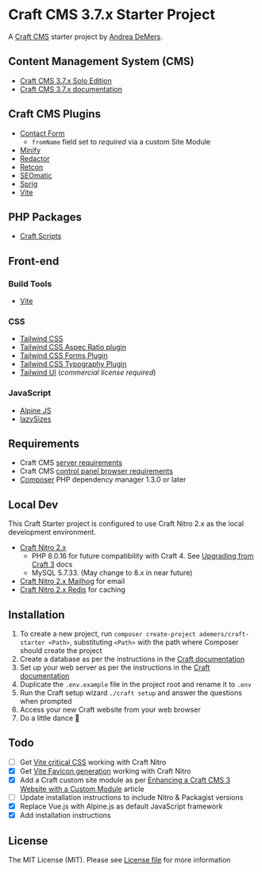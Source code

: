# Craft CMS 3.7.x Starter Project

A [Craft CMS](https://craftcms.com/) starter project by [Andrea DeMers](https://andreademers.com).

## Content Management System (CMS)

-   [Craft CMS 3.7.x Solo Edition](https://craftcms.com/)
-   [Craft CMS 3.7.x documentation](https://docs.craftcms.com/v3/)

## Craft CMS Plugins

-   [Contact Form](https://plugins.craftcms.com/contact-form)
    -   `fromName` field set to *required* via a custom Site Module
-   [Minify](https://plugins.craftcms.com/minify)
-   [Redactor](https://plugins.craftcms.com/redactor)
-   [Retcon](https://plugins.craftcms.com/retcon)
-   [SEOmatic](https://plugins.craftcms.com/seomatic)
-   [Sprig](https://plugins.craftcms.com/sprig)
-   [Vite](https://plugins.craftcms.com/vite)

## PHP Packages

-   [Craft Scripts](https://packagist.org/packages/nystudio107/craft-scripts)

## Front-end

### Build Tools

-   [Vite](https://vitejs.dev)

### CSS

-   [Tailwind CSS](https://tailwindcss.com/)
-   [Tailwind CSS Aspec Ratio plugin](https://github.com/tailwindlabs/tailwindcss-aspect-ratio)
-   [Tailwind CSS Forms Plugin](https://github.com/tailwindlabs/tailwindcss-forms)
-   [Tailwind CSS Typography Plugin](https://github.com/tailwindlabs/tailwindcss-typography)
-   [Tailwind UI](https://tailwindui.com/) (_commercial license required_)

### JavaScript

-   [Alpine JS](https://github.com/alpinejs/alpine)
-   [lazySizes](https://afarkas.github.io/lazysizes/index.html)

## Requirements

-   Craft CMS [server requirements](https://docs.craftcms.com/v3/requirements.html)
-   Craft CMS [control panel browser requirements](https://docs.craftcms.com/v3/requirements.html#control-panel-browser-requirements)
-   [Composer](https://getcomposer.org/) PHP dependency manager 1.3.0 or later

## Local Dev

This Craft Starter project is configured to use Craft Nitro 2.x as the local development environment.

-   [Craft Nitro 2.x](https://craftcms.com/docs/nitro/2.x/)
    -   PHP 8.0.16 for future compatibility with Craft 4. See [Upgrading from Craft 3](https://craftcms.com/docs/4.x/upgrade.html) docs
    -   MySQL 5.7.33. (May change to 8.x in near future)
-   [Craft Nitro 2.x Mailhog](https://craftcms.com/docs/nitro/2.x/services/mailhog.html) for email
-   [Craft Nitro 2.x Redis](https://craftcms.com/docs/nitro/2.x/services/redis.html) for caching

## Installation

1. To create a new project, run `composer create-project ademers/craft-starter <Path>`, substituting `<Path>` with the path where Composer should create the project
2. Create a database as per the instructions in the [Craft documentation](https://docs.craftcms.com/v3/installation.html#step-4-create-a-database)
3. Set up your web server as per the instructions in the [Craft documentation](https://docs.craftcms.com/v3/installation.html#step-5-set-up-the-web-server)
4. Duplicate the `.env.example` file in the project root and rename it to `.env`
5. Run the Craft setup wizard `./craft setup` and answer the questions when prompted
6. Access your new Craft website from your web browser
7. Do a little dance :dancer:

## Todo

-   [ ] Get [Vite critical CSS](https://github.com/nystudio107/rollup-plugin-critical) working with Craft Nitro
-   [x] Get [Vite Favicon generation](https://github.com/khalwat/vite-plugin-favicon) working with Craft Nitro
-   [x] Add a Craft custom site module as per [Enhancing a Craft CMS 3 Website with a Custom Module](https://nystudio107.com/blog/enhancing-a-craft-cms-3-website-with-a-custom-module) article
-   [ ] Update installation instructions to include Nitro & Packagist versions
-   [x] Replace Vue.js with Alpine.js as default JavaScript framework
-   [x] Add installation instructions

## License

The MIT License (MIT). Please see [License file](https://github.com/ademers/craft-starter/blob/develop/LICENSE.md) for more information
